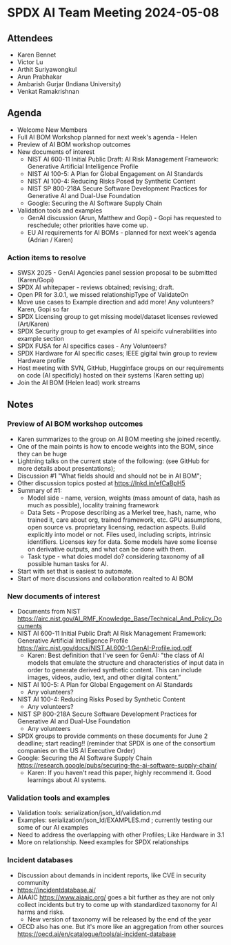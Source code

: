 # SPDX AI Team Meeting 2024-05-08

## Attendees

- Karen Bennet
- Victor Lu
- Arthit Suriyawongkul
- Arun Prabhakar
- Ambarish Gurjar (Indiana University)
- Venkat Ramakrishnan

## Agenda

- Welcome New Members
- Full AI BOM Workshop planned for next week's agenda - Helen
- Preview of AI BOM workshop outcomes
- New documents of interest
  - NIST AI 600-11 Initial Public Draft: AI Risk Management Framework: Generative Artificial Intelligence Profile
  - NIST AI 100-5: A Plan for Global Engagement on AI Standards
  - NIST AI 100-4: Reducing Risks Posed by Synthetic Content
  - NIST SP 800-218A  Secure Software Development Practices for Generative AI and Dual-Use Foundation
  - Google: Securing the AI Software Supply Chain
- Validation tools and examples
  - GenAI discussion (Arun, Matthew and Gopi) - Gopi has requested to reschedule; other priorities have come up. 
  - EU AI requirements for AI BOMs - planned for next week's agenda (Adrian / Karen)

### Action items to resolve

- SWSX 2025 - GenAI Agencies panel session proposal  to be submitted  (Karen/Gopi)
- SPDX AI whitepaper - reviews obtained; revising; draft.
- Open PR for 3.0.1, we missed relationshipType of ValidateOn
- Move use cases to Example direction and add more! Any volunteers?  Karen, Gopi so far
- SPDX Licensing group to get missing model/dataset licenses reviewed (Art/Karen)
- SPDX Security group to get examples of AI speicifc vulnerabilities into example section
- SPDX FUSA for AI specifics cases - Any Volunteers?
- SPDX Hardware for AI specific cases;  IEEE gigital twin group to review Hardware profile
- Host meeting with SVN, GitHub, Hugginface groups on our requirements on code (AI specificly)
  hosted on their systems (Karen setting up)
- Join the AI BOM (Helen lead) work streams

## Notes 

### Preview of AI BOM workshop outcomes

- Karen summarizes to the group on AI BOM meeting she joined recently.
- One of the main points is how to encode weights into the BOM, since they can be huge
- Lightning talks on the current state of the following:
  (see GitHub for more details about presentations);
- Discussion #1 "What fields should and should not be in AI BOM";
- Other discussion topics posted at https://lnkd.in/efCaBpH5
- Summary of #1:   
  - Model side - name, version, weights (mass amount of data,  hash as much as possible),
    locality training framework  
  - Data Sets - Propose describing as a Merkel tree, hash, name, who trained it, care about org, trained framework, etc. GPU assumptions, open source vs. proprietary licensing, redaction aspects. Build explicitly into model or not. Files used, including scripts, intrinsic identifiers. Licenses key for data. Some models have some license on derivative outputs, and what can be done with them.
  - Task type - what doies model do? considering taxonomy of all possible human tasks for AI.   
- Start with set that is easiest to automate.  
- Start of more discussions and collaboration realted to AI BOM

### New documents of interest

- Documents from NIST
  https://airc.nist.gov/AI_RMF_Knowledge_Base/Technical_And_Policy_Documents 
- NIST AI 600-11 Initial Public Draft
  AI Risk Management Framework: Generative Artificial Intelligence Profile
  https://airc.nist.gov/docs/NIST.AI.600-1.GenAI-Profile.ipd.pdf
  - Karen: Best definition that I've seen for GenAI:
    "the class of AI models that emulate the structure and characteristics of
    input data in order to generate derived synthetic content.
    This can include images, videos, audio, text, and other digital content.”
- NIST AI 100-5: A Plan for Global Engagement on AI Standards
  - Any volunteers? 
- NIST AI 100-4: Reducing Risks Posed by Synthetic Content
  - Any volunteers?
- NIST SP 800-218A  Secure Software Development Practices for Generative AI and Dual-Use Foundation
  - Any volunteers
- SPDX groups to provide comments on these documents for June 2 deadline; start reading!!
  (reminder that SPDX is one of the consortium companies on the US AI Executive Order)
- Google: Securing the AI Software Supply Chain
  https://research.google/pubs/securing-the-ai-software-supply-chain/
  - Karen: If you haven't read this paper, highly recommend it. Good learnings about AI systems.

### Validation tools and examples

- Validation tools: serialization/json_ld/validation.md
- Examples: serialization/json_ld/EXAMPLES.md ; currently testing our some of our AI examples
- Need to address the overlapping with other Profiles; Like Hardware in 3.1
- More on relationship. Need examples for SPDX relationships

### Incident databases

- Discussion about demands in incident reports, like CVE in security community
- https://incidentdatabase.ai/
- AIAAIC https://www.aiaaic.org/ goes a bit further as they are not only
  collect incidents but try to come up with standardized taxonomy for AI harms and risks.
  - New version of taxonomy will be released by the end of the year
- OECD also has one. But it's more like an aggregation from other sources
  https://oecd.ai/en/catalogue/tools/ai-incident-database

